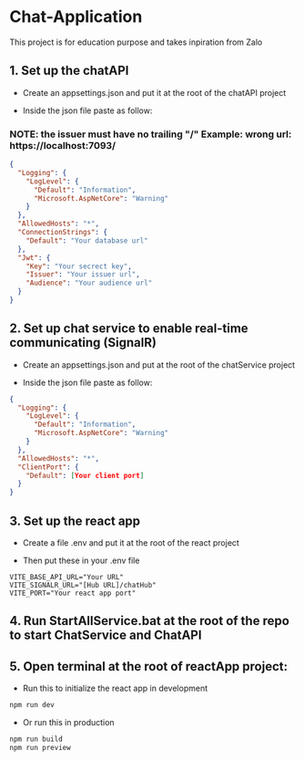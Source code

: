 # Chat-Application

This project is for education purpose and takes inpiration from Zalo

## 1. Set up the chatAPI

- Create an appsettings.json and put it at the root of the chatAPI project

- Inside the json file paste as follow:
### NOTE: the issuer must have no trailing "/" Example: wrong url: https://localhost:7093/
```json
{
  "Logging": {
    "LogLevel": {
      "Default": "Information",
      "Microsoft.AspNetCore": "Warning"
    }
  },
  "AllowedHosts": "*",
  "ConnectionStrings": {
    "Default": "Your database url"
  },
  "Jwt": {
    "Key": "Your secrect key",
    "Issuer": "Your issuer url",
    "Audience": "Your audience url"
  }
}
```

## 2. Set up chat service to enable real-time communicating (SignalR)
- Create an appsettings.json and put at the root of the chatService project

- Inside the json file paste as follow:

```json
{
  "Logging": {
    "LogLevel": {
      "Default": "Information",
      "Microsoft.AspNetCore": "Warning"
    }
  },
  "AllowedHosts": "*",
  "ClientPort": {
    "Default": [Your client port]
  }
}
```

## 3. Set up the react app

- Create a file .env and put it at the root of the react project

- Then put these in your .env file

```env
VITE_BASE_API_URL="Your URL"
VITE_SIGNALR_URL="[Hub URL]/chatHub"
VITE_PORT="Your react app port"
```

## 4. Run StartAllService.bat at the root of the repo to start ChatService and ChatAPI
## 5. Open terminal at the root of reactApp project:
- Run this to initialize the react app in development
```bat
npm run dev
```
- Or run this in production
```bat
npm run build
npm run preview
```

